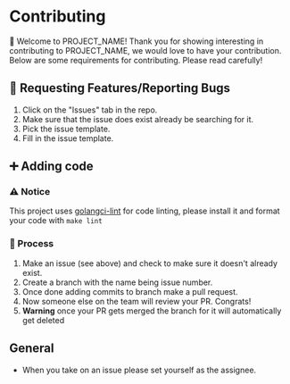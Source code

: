 # Contributing

👋 Welcome to PROJECT_NAME! Thank you for showing interesting in contributing to PROJECT_NAME, we would love to have your contribution. Below are some requirements for contributing. Please read carefully!

## 🐛 Requesting Features/Reporting Bugs

1. Click on the "Issues" tab in the repo.
2. Make sure that the issue does exist already be searching for it.
3. Pick the issue template.
4. Fill in the issue template.

## ➕ Adding code

### ⚠️ Notice

This project uses [golangci-lint](https://github.com/golangci/golangci-lint) for code linting, please install it and format your code with `make lint`

### 🧾 Process

1. Make an issue (see above) and check to make sure it doesn't already exist.
2. Create a branch with the name being issue number.
3. Once done adding commits to branch make a pull request.
4. Now someone else on the team will review your PR. Congrats!
5. **Warning** once your PR gets merged the branch for it will automatically get deleted

## General

- When you take on an issue please set yourself as the assignee.
